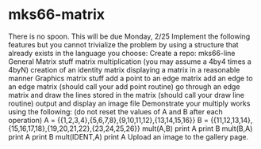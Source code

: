 # mks66-matrix
There is no spoon.  This will be due Monday, 2/25  Implement the following features but you cannot trivialize the problem by using a structure that already exists in the language you choose: Create a repo: mks66-line General Matrix stuff matrix multiplication  (you may assume a 4by4 times a 4byN) creation of an identity matrix displaying a matrix in a reasonable manner Graphics matrix stuff add a point to an edge matrix add an edge to an edge matrix (should call your add point routine) go through an edge matrix and draw the lines stored in the matrix (should call your draw line routine) output and display an image file Demonstrate your multiply works using the following: (do not reset the values of A and B after each operation) A = {{1,2,3,4},{5,6,7,8},{9,10,11,12},{13,14,15,16}} B = {{11,12,13,14},{15,16,17,18},{19,20,21,22},{23,24,25,26}} mult(A,B) print A print B mult(B,A)   print A print B mult(IDENT,A) print A Upload an image to the gallery page.
